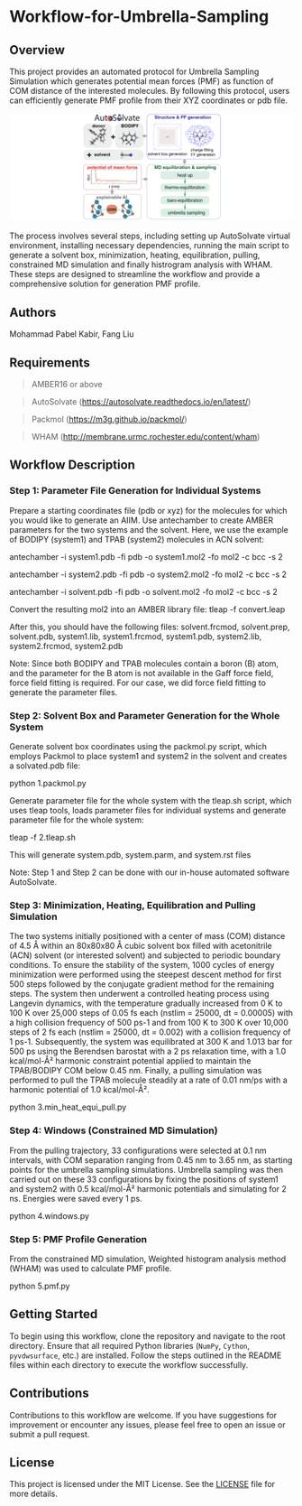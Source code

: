 # Workflow-for-Umbrella-Sampling

## Overview

This project provides an automated protocol for Umbrella Sampling Simulation which generates potential mean forces (PMF) as function of COM distance of the interested molecules. By following this protocol, users can efficiently generate PMF profile from their XYZ coordinates or pdb file. 

![Alt text](./image1.png)

The process involves several steps, including setting up AutoSolvate virtual environment, installing necessary dependencies, running the main script to generate a solvent box, minimization, heating, equilibration, pulling, constrained MD simulation and finally histrogram analysis with WHAM. These steps are designed to streamline the workflow and provide a comprehensive solution for generation PMF profile.

## Authors

Mohammad Pabel Kabir, Fang Liu

## Requirements

> AMBER16 or above

> AutoSolvate (https://autosolvate.readthedocs.io/en/latest/)

> Packmol (https://m3g.github.io/packmol/)

> WHAM (http://membrane.urmc.rochester.edu/content/wham)

## Workflow Description

### Step 1: Parameter File Generation for Individual Systems

Prepare a starting coordinates file (pdb or xyz) for the molecules for which you would like to generate an AIIM. Use antechamber to create AMBER parameters for the two systems and the solvent. Here, we use the example of BODIPY (system1) and TPAB (system2) molecules in ACN solvent:

antechamber -i system1.pdb -fi pdb -o system1.mol2 -fo mol2 -c bcc -s 2

antechamber -i system2.pdb -fi pdb -o system2.mol2 -fo mol2 -c bcc -s 2

antechamber -i solvent.pdb -fi pdb -o solvent.mol2 -fo mol2 -c bcc -s 2

Convert the resulting mol2 into an AMBER library file: tleap -f convert.leap

After this, you should have the following files: solvent.frcmod, solvent.prep, solvent.pdb, system1.lib, system1.frcmod, system1.pdb, system2.lib, system2.frcmod, system2.pdb

Note: Since both BODIPY and TPAB molecules contain a boron (B) atom, and the parameter for the B atom is not available in the Gaff force field, force field fitting is required. For our case, we did force field fitting to generate the parameter files.

### Step 2: Solvent Box and Parameter Generation for the Whole System

Generate solvent box coordinates using the packmol.py script, which employs Packmol to place system1 and system2 in the solvent and creates a solvated.pdb file:

python 1.packmol.py

Generate parameter file for the whole system with the tleap.sh script, which uses tleap tools, loads parameter files for individual systems and generate parameter file for the whole system:

tleap -f 2.tleap.sh

This will generate system.pdb, system.parm, and system.rst files

Note: Step 1 and Step 2 can be done with our in-house automated software AutoSolvate.

### Step 3: Minimization, Heating, Equilibration and Pulling Simulation

The two systems initially positioned with a center of mass (COM) distance of 4.5 Å within an 80x80x80 Å cubic solvent box filled with acetonitrile (ACN) solvent (or interested solvent) and subjected to periodic boundary conditions. To ensure the stability of the system, 1000 cycles of energy minimization were performed using the steepest descent method for first 500 steps followed by the conjugate gradient method for the remaining steps. The system then underwent a controlled heating process using Langevin dynamics, with the temperature gradually increased from 0 K to 100 K over 25,000 steps  of 0.05 fs each (nstlim = 25000, dt = 0.00005) with a high collision frequency of 500 ps-1 and from 100 K to 300 K over 10,000 steps of 2 fs each (nstlim = 25000, dt = 0.002) with a collision frequency of 1 ps-1. Subsequently, the system was equilibrated at 300 K and 1.013 bar for 500 ps using the Berendsen barostat with a 2 ps relaxation time, with a 1.0 kcal/mol-Å² harmonic constraint potential applied to maintain the TPAB/BODIPY COM below 0.45 nm. Finally, a pulling simulation was performed to pull the TPAB molecule steadily at a rate of 0.01 nm/ps with a harmonic potential of 1.0 kcal/mol-Å². 

python 3.min_heat_equi_pull.py

### Step 4: Windows (Constrained MD Simulation)

From the pulling trajectory, 33 configurations were selected at 0.1 nm intervals, with COM separation ranging from 0.45 nm to 3.65 nm, as starting points for the umbrella sampling simulations. Umbrella sampling was then carried out on these 33 configurations by fixing the positions of system1 and system2 with 0.5 kcal/mol-Å² harmonic potentials and simulating for 2 ns. Energies were saved every 1 ps.

python 4.windows.py

### Step 5: PMF Profile Generation

From the constrained MD simulation, Weighted histogram analysis method (WHAM) was used to calculate PMF profile.

python 5.pmf.py

## Getting Started

To begin using this workflow, clone the repository and navigate to the root directory. Ensure that all required Python libraries (`NumPy`, `Cython`, `pyvdwsurface`, etc.) are installed. Follow the steps outlined in the README files within each directory to execute the workflow successfully.

## Contributions

Contributions to this workflow are welcome. If you have suggestions for improvement or encounter any issues, please feel free to open an issue or submit a pull request.

## License

This project is licensed under the MIT License. See the [LICENSE](LICENSE.md) file for more details.
